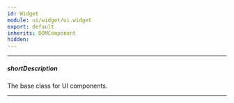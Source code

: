 ```yaml
---
id: Widget
module: ui/widget/ui.widget
export: default
inherits: DOMComponent
hidden: 
---
```

---
##### shortDescription
The base class for UI components.

---
